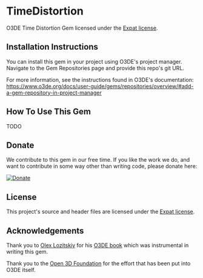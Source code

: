 # TimeDistortion
O3DE Time Distortion Gem licensed under the [Expat license](/LICENSE.txt).

## Installation Instructions
You can install this gem in your project using O3DE's project manager. Navigate to the Gem Repositories page and provide this repo's git URL.

For more information, see the instructions found in O3DE's documentation: https://www.o3de.org/docs/user-guide/gems/repositories/overview/#add-a-gem-repository-in-project-manager

## How To Use This Gem
TODO

## Donate
We contribute to this gem in our free time. If you like the work we do, and want to contribute in some way other than writing code, please donate here:

[![Donate](https://img.shields.io/badge/Donate-PayPal-green.svg)](https://www.paypal.com/donate/?hosted_button_id=FMSTWR9MUAFA2)

## License
This project's source and header files are licensed under the [Expat license](/LICENSE.txt).

## Acknowledgements
Thank you to [Olex Lozitskiy](https://github.com/AMZN-Olex) for his [O3DE book](https://github.com/AMZN-Olex/O3DEBookCode2111) which was instrumental in writing this gem.

Thank you to the [Open 3D Foundation](https://o3d.foundation/) for the effort that has been put into O3DE itself.
